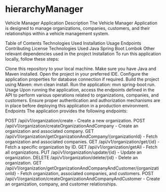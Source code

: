 # hierarchyManager
Vehicle Manager Application
Description
The Vehicle Manager Application is designed to manage organizations, companies, customers, and their relationships within a vehicle management system.

Table of Contents
Technologies Used
Installation
Usage
Endpoints
Contributing
License
Technologies Used
Java
Spring Boot
Lombok
Other relevant dependencies used in the project
Installation
To run this application locally, follow these steps:

Clone this repository to your local machine.
Make sure you have Java and Maven installed.
Open the project in your preferred IDE.
Configure the application properties for database connection if required.
Build the project using Maven: mvn clean install.
Run the application: mvn spring-boot:run.
Usage
Upon running the application, access the endpoints defined in the API to perform various operations related to organizations, companies, and customers.
Ensure proper authentication and authorization mechanisms are in place before deploying this application in a production environment.
Endpoints
The application provides the following endpoints:

POST /api/v1/organization/create - Create a new organization.
POST /api/v1/organization/createOrganizationAndCompany - Create an organization and associated company.
GET /api/v1/organization/getOrganizationAndCompany/{organizationId} - Fetch organization and associated companies.
GET /api/v1/organization/get/{id} - Fetch a specific organization by ID.
GET /api/v1/organization/getAll - Fetch all organizations.
PUT /api/v1/organization/update/{id} - Update an organization.
DELETE /api/v1/organization/delete/{id} - Delete an organization.
GET /api/v1/organization/getOrganizationAndCompanyAndCustomer/{organizationId} - Fetch organization, associated companies, and customers.
POST /api/v1/organization/createOrganizationAndCompanyAndCustomer - Create an organization, company, and customer relationships.
